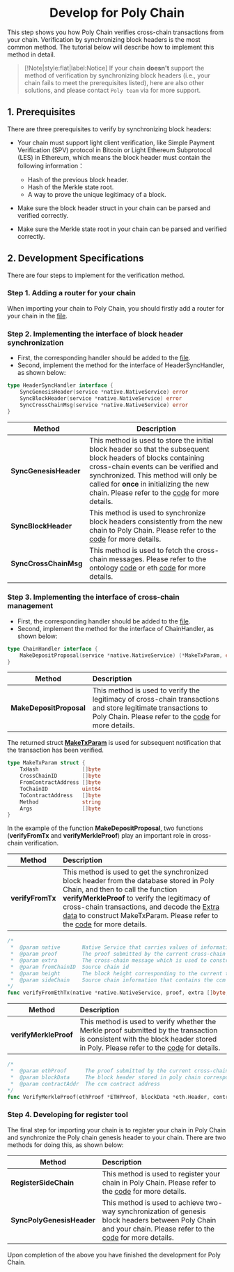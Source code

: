 <h1 align="center">Develop for Poly Chain</h1>

This step shows you how Poly Chain verifies cross-chain transactions from your chain.
Verification by synchronizing block headers is the most common method.
The tutorial below will describe how to implement this method in detail.

> [!Note|style:flat|label:Notice]
> If your chain **doesn't** support the method of verification by synchronizing block headers (i.e., your chain fails to meet the prerequisites listed),
> here are also other solutions,
> and please contact `Poly team` via <a class="fab fa-discord" href= "https://discord.com/invite/y6MuEnq"></a> for more support.

## 1. Prerequisites

There are three prerequisites to verify by synchronizing block headers:

- Your chain must support light client verification, like Simple Payment Verification (SPV) protocol in Bitcoin or Light Ethereum Subprotocol (LES) in Ethereum, which means the block header must contain the following information：

    - Hash of the previous block header.
    - Hash of the Merkle state root.
    - A way to prove the unique legitimacy of a block.

- Make sure the block header struct in your chain can be parsed and verified correctly.

- Make sure the Merkle state root in your chain can be parsed and verified correctly.


## 2. Development Specifications

There are four steps to implement for the verification method.

### Step 1. Adding a router for your chain

When importing your chain to Poly Chain, you should firstly add a router for your chain in the [file](https://github.com/polynetwork/poly/blob/ea51f848c3b4284c046ca9bab527869846679640/native/service/utils/params.go#L43).

### Step 2. Implementing the interface of block header synchronization

- First, the corresponding handler should be added to the [file](https://github.com/polynetwork/poly/blob/ea51f848c3b4284c046ca9bab527869846679640/native/service/header_sync/entrance.go#L62).
- Second, implement the method for the interface of HeaderSyncHandler, as shown below:

```go
type HeaderSyncHandler interface {
	SyncGenesisHeader(service *native.NativeService) error
	SyncBlockHeader(service *native.NativeService) error
	SyncCrossChainMsg(service *native.NativeService) error
}
```

| Method                | Description                                                                                                                                                                                                                                                                                                                                                                                            |
| --------------------- |--------------------------------------------------------------------------------------------------------------------------------------------------------------------------------------------------------------------------------------------------------------------------------------------------------------------------------------------------------------------------------------------------------|
| **SyncGenesisHeader** | This method is used to store the initial block header so that the subsequent block headers of blocks containing cross-chain events can be verified and synchronized. This method will only be called for **once** in initializing the new chain. Please refer to the [code](https://github.com/polynetwork/poly/blob/master/native/service/header_sync/eth/header_sync.go#L61) for more details.       |
| **SyncBlockHeader**   | This method is used to synchronize block headers consistently from the new chain to Poly Chain. Please refer to the [code](https://github.com/polynetwork/poly/blob/master/native/service/header_sync/eth/header_sync.go#L99) for more details.                                                                                                                                                        |
| **SyncCrossChainMsg** | This method is used to fetch the cross-chain messages. Please refer to the ontology [code](https://github.com/polynetwork/poly/blob/ea51f848c3b4284c046ca9bab527869846679640/native/service/header_sync/ont/header_sync.go#L106) or eth [code](https://github.com/polynetwork/poly/blob/ea51f848c3b4284c046ca9bab527869846679640/native/service/header_sync/eth/header_sync.go#L216) for more details. |


### Step 3. Implementing the interface of cross-chain management

- First, the corresponding handler should be added to the [file](https://github.com/polynetwork/poly/blob/ea51f848c3b4284c046ca9bab527869846679640/native/service/cross_chain_manager/entrance.go#L61).
- Second, implement the method for the interface of ChainHandler, as shown below:

```go
type ChainHandler interface {
	MakeDepositProposal(service *native.NativeService) (*MakeTxParam, error)
}
```

| Method                  | Description                                                                                                                                                                                                                                                                       |
|-------------------------|:----------------------------------------------------------------------------------------------------------------------------------------------------------------------------------------------------------------------------------------------------------------------------------|
| **MakeDepositProposal** | This method is used to verify the legitimacy of cross-chain transactions and store legitimate transactions to Poly Chain. Please refer to the [code](https://github.com/polynetwork/poly/blob/master/native/service/cross_chain_manager/eth/eth_handler.go#L34) for more details. |

The returned struct [**MakeTxParam**](https://github.com/polynetwork/poly/blob/1e629995982e61930e962e84606998f15233c534/native/service/cross_chain_manager/common/param.go#L148) is used for subsequent notification that the transaction has been verified.

```go
type MakeTxParam struct {
	TxHash              []byte
	CrossChainID        []byte
	FromContractAddress []byte
	ToChainID           uint64
	ToContractAddress   []byte
	Method              string
	Args                []byte
}
```

In the example of the function **MakeDepositProposal**, two functions (**verifyFromTx** and **verifyMerkleProof**) play an important role in cross-chain verification.

| Method           | Description                                                  |
| ---------------- | :----------------------------------------------------------- |
| **verifyFromTx** | This method is used to get the synchronized block header from the database stored in Poly Chain, and then to call the function **verifyMerkleProof** to verify the legitimacy of cross-chain transactions, and decode the [Extra data](https://github.com/polynetwork/poly/blob/ea51f848c3b4284c046ca9bab527869846679640/native/service/cross_chain_manager/common/param.go#L68) to construct MakeTxParam. Please refer to the [code](https://github.com/polynetwork/poly/blob/4323af5cfcd2a3277653d5bdc4db015cd9755fee/native/service/cross_chain_manager/eth/utils.go#L41) for more details. |

```go
/*  
 *  @param native       Native Service that carries values of information of cross-chain events     
 *  @param proof        The proof submitted by the current cross-chain transaction      
 *  @param extra        The cross-chain message which is used to construct MakeTxParam 
 *  @param fromChainID  Source chain id
 *  @param height       The block height corresponding to the current transaction event
 *  @param sideChain    Source chain information that contains the ccm contract address
*/
func verifyFromEthTx(native *native.NativeService, proof, extra []byte, fromChainID uint64, height uint32, sideChain *cmanager.SideChain) (*scom.MakeTxParam, error) 
```

| Method                | Description                                                                                                                                                                                                                                                                                                            |
|-----------------------|:-----------------------------------------------------------------------------------------------------------------------------------------------------------------------------------------------------------------------------------------------------------------------------------------------------------------------|
| **verifyMerkleProof** | This method is used to verify whether the Merkle proof submitted by the transaction is consistent with the block header stored in Poly. Please refer to the [code](https://github.com/polynetwork/poly/blob/4323af5cfcd2a3277653d5bdc4db015cd9755fee/native/service/cross_chain_manager/eth/utils.go#L88) for details. |

```go
/*  
 *  @param ethProof      The proof submitted by the current cross-chain transaction 
 *  @param blockData     The block header stored in poly chain corresponding to the current transaction event      
 *  @param contractAddr  The ccm contract address
*/
func VerifyMerkleProof(ethProof *ETHProof, blockData *eth.Header, contractAddr []byte) ([]byte, error) 
```

### Step 4. Developing for register tool

The final step for importing your chain is to register your chain in Poly Chain and synchronize the Poly chain genesis header to your chain.
There are two methods for doing this, as shown below:

| Method                    | Description                                                  |
| ------------------------- | :----------------------------------------------------------- |
| **RegisterSideChain**     | This method is used to register your chain in Poly Chain. Please refer to the [code](https://github.com/polynetwork/poly-io-test/blob/035b7fadee297e6e1b5a0b3dcde80f22442d8fb1/cmd/tools/run.go#L1765) for more details. |
| **SyncPolyGenesisHeader** | This method is used to achieve two-way synchronization of genesis block headers between Poly Chain and your chain. Please refer to the [code](https://github.com/polynetwork/poly-io-test/blob/master/cmd/tools/run.go#L607) for more details. |

Upon completion of the above you have finished the development for Poly Chain.